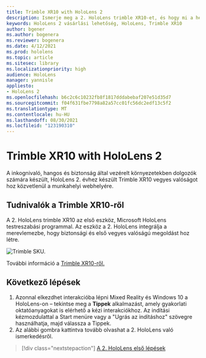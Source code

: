 ```yaml
---
title: Trimble XR10 with HoloLens 2
description: Ismerje meg a 2. HoloLens trimble XR10-et, és hogy mi a helyzet a sajátja leszerzése után.
keywords: HoloLens 2 vásárlási lehetőség, HoloLens, Trimble XR10
author: bgener
ms.author: bogenera
ms.reviewer: bogenera
ms.date: 4/12/2021
ms.prod: hololens
ms.topic: article
ms.sitesec: library
ms.localizationpriority: high
audience: HoloLens
manager: yannisle
appliesto:
- HoloLens 2
ms.openlocfilehash: b6c2c6c10232fb8f1817dddabebaf207e51d35d7
ms.sourcegitcommit: f04f631fbe7798a82a57cc01fc56dc2edf13c5f2
ms.translationtype: MT
ms.contentlocale: hu-HU
ms.lasthandoff: 08/30/2021
ms.locfileid: "123190310"
---
```

# <a name="trimble-xr10-with-hololens-2"></a>Trimble XR10 with HoloLens 2

A inkognivaló, hangos és biztonság által vezérelt környezetekben dolgozók számára készült, HoloLens 2. évhez készült Trimble XR10 vegyes valóságot hoz közvetlenül a munkahelyi webhelyére.

## <a name="learn-about-trimble-xr10"></a>Tudnivalók a Trimble XR10-ről

A 2. HoloLens trimble XR10 az első eszköz, Microsoft HoloLens testreszabási programmal. Az eszköz a 2. HoloLens integrálja a merevlemezbe, hogy biztonsági és első vegyes valóságú megoldást hoz létre.

![Trimble SKU.](./images/trimble-ed.png)

További információ a [Trimble XR10-ről.](https://fieldtech.trimble.com/en/product/trimble-xr10-with-hololens-2)

## <a name="next-steps"></a>Következő lépések

1. Azonnal elkezdhet interakcióba lépni Mixed Reality és Windows 10 a HoloLens-on – tekintse meg a **Tippek** alkalmazást, amely gyakorlati oktatóanyagokat is elérhető a kézi interakciókhoz. Az indítási kézmozdulattal a Start menüre vagy a "Ugrás az indításhoz" szövegre használhatja, majd válassza a Tippek.
1. Az alábbi gombra kattintva tovább olvashat a 2. HoloLens való ismerkedésről.

> [!div class="nextstepaction"]
> [A 2. HoloLens első lépések](hololens2-basic-usage.md)